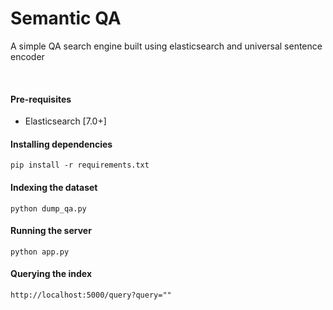 # Semantic QA

A simple QA search engine built using elasticsearch and universal sentence encoder

<br>

#### Pre-requisites

* Elasticsearch [7.0+]


#### Installing dependencies

```
pip install -r requirements.txt
```

#### Indexing the dataset

```
python dump_qa.py
```

#### Running the server

```
python app.py
```

#### Querying the index

```
http://localhost:5000/query?query=""
```